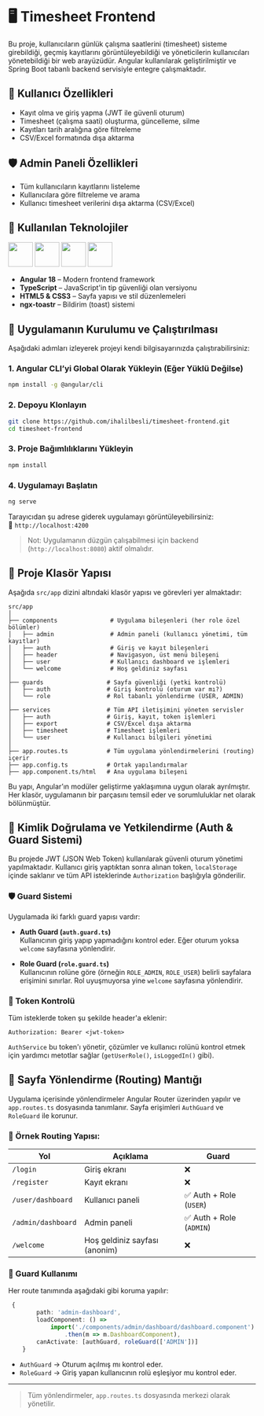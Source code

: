 # 🖥️ Timesheet Frontend

Bu proje, kullanıcıların günlük çalışma saatlerini (timesheet) sisteme girebildiği, geçmiş kayıtlarını görüntüleyebildiği ve yöneticilerin kullanıcıları yönetebildiği bir web arayüzüdür. Angular kullanılarak geliştirilmiştir ve Spring Boot tabanlı backend servisiyle entegre çalışmaktadır.

## 👤 Kullanıcı Özellikleri

- Kayıt olma ve giriş yapma (JWT ile güvenli oturum)
- Timesheet (çalışma saati) oluşturma, güncelleme, silme
- Kayıtları tarih aralığına göre filtreleme
- CSV/Excel formatında dışa aktarma

## 🛡️ Admin Paneli Özellikleri

- Tüm kullanıcıların kayıtlarını listeleme
- Kullanıcılara göre filtreleme ve arama
- Kullanıcı timesheet verilerini dışa aktarma (CSV/Excel)


## 🧰 Kullanılan Teknolojiler

<p align="left">
  <img src="https://cdn.jsdelivr.net/gh/devicons/devicon/icons/angularjs/angularjs-original.svg" width="50"/>
  <img src="https://cdn.jsdelivr.net/gh/devicons/devicon/icons/typescript/typescript-original.svg" width="50"/>
  <img src="https://cdn.jsdelivr.net/gh/devicons/devicon/icons/html5/html5-original.svg" width="50"/>
  <img src="https://cdn.jsdelivr.net/gh/devicons/devicon/icons/css3/css3-original.svg" width="50"/>
</p>

- **Angular 18** – Modern frontend framework
- **TypeScript** – JavaScript'in tip güvenliği olan versiyonu
- **HTML5 & CSS3** – Sayfa yapısı ve stil düzenlemeleri
- **ngx-toastr** – Bildirim (toast) sistemi

## 🔧 Uygulamanın Kurulumu ve Çalıştırılması

Aşağıdaki adımları izleyerek projeyi kendi bilgisayarınızda çalıştırabilirsiniz:

### 1. Angular CLI’yi Global Olarak Yükleyin (Eğer Yüklü Değilse)

```bash
npm install -g @angular/cli
```

### 2. Depoyu Klonlayın

```bash
git clone https://github.com/ihalilbesli/timesheet-frontend.git
cd timesheet-frontend
```

### 3. Proje Bağımlılıklarını Yükleyin

```bash
npm install
```

### 4. Uygulamayı Başlatın

```bash
ng serve
```

Tarayıcıdan şu adrese giderek uygulamayı görüntüleyebilirsiniz:  
📍 `http://localhost:4200`

> Not: Uygulamanın düzgün çalışabilmesi için backend (`http://localhost:8080`) aktif olmalıdır.


## 📁 Proje Klasör Yapısı

Aşağıda `src/app` dizini altındaki klasör yapısı ve görevleri yer almaktadır:

```
src/app
│
├── components               # Uygulama bileşenleri (her role özel bölümler)
│   ├── admin                # Admin paneli (kullanıcı yönetimi, tüm kayıtlar)
│   ├── auth                 # Giriş ve kayıt bileşenleri
│   ├── header               # Navigasyon, üst menü bileşeni
│   ├── user                 # Kullanıcı dashboard ve işlemleri
│   └── welcome              # Hoş geldiniz sayfası
│
├── guards                  # Sayfa güvenliği (yetki kontrolü)
│   ├── auth                # Giriş kontrolü (oturum var mı?)
│   └── role                # Rol tabanlı yönlendirme (USER, ADMIN)
│
├── services                # Tüm API iletişimini yöneten servisler
│   ├── auth                # Giriş, kayıt, token işlemleri
│   ├── export              # CSV/Excel dışa aktarma
│   ├── timesheet           # Timesheet işlemleri
│   └── user                # Kullanıcı bilgileri yönetimi
│
├── app.routes.ts           # Tüm uygulama yönlendirmelerini (routing) içerir
├── app.config.ts           # Ortak yapılandırmalar
├── app.component.ts/html   # Ana uygulama bileşeni
```

Bu yapı, Angular’ın modüler geliştirme yaklaşımına uygun olarak ayrılmıştır. Her klasör, uygulamanın bir parçasını temsil eder ve sorumluluklar net olarak bölünmüştür.

## 🔐 Kimlik Doğrulama ve Yetkilendirme (Auth & Guard Sistemi)

Bu projede JWT (JSON Web Token) kullanılarak güvenli oturum yönetimi yapılmaktadır. Kullanıcı giriş yaptıktan sonra alınan token, `localStorage` içinde saklanır ve tüm API isteklerinde `Authorization` başlığıyla gönderilir.

### 🛡️ Guard Sistemi

Uygulamada iki farklı guard yapısı vardır:

- **Auth Guard (`auth.guard.ts`)**  
  Kullanıcının giriş yapıp yapmadığını kontrol eder. Eğer oturum yoksa `welcome` sayfasına yönlendirir.

- **Role Guard (`role.guard.ts`)**  
  Kullanıcının rolüne göre (örneğin `ROLE_ADMIN`, `ROLE_USER`) belirli sayfalara erişimini sınırlar. Rol uyuşmuyorsa yine `welcome` sayfasına yönlendirir.

### 🧪 Token Kontrolü

Tüm isteklerde token şu şekilde header'a eklenir:

```http
Authorization: Bearer <jwt-token>
```

`AuthService` bu token'ı yönetir, çözümler ve kullanıcı rolünü kontrol etmek için yardımcı metotlar sağlar (`getUserRole()`, `isLoggedIn()` gibi).


## 🧭 Sayfa Yönlendirme (Routing) Mantığı

Uygulama içerisinde yönlendirmeler Angular Router üzerinden yapılır ve `app.routes.ts` dosyasında tanımlanır. Sayfa erişimleri `AuthGuard` ve `RoleGuard` ile korunur.

### 📌 Örnek Routing Yapısı:

| Yol                     | Açıklama                                | Guard |
|-------------------------|------------------------------------------|--------|
| `/login`                | Giriş ekranı                             | ❌     |
| `/register`             | Kayıt ekranı                             | ❌     |
| `/user/dashboard`       | Kullanıcı paneli                         | ✅ Auth + Role (`USER`) |
| `/admin/dashboard`      | Admin paneli                             | ✅ Auth + Role (`ADMIN`) |
| `/welcome`              | Hoş geldiniz sayfası (anonim)           | ❌     |

### 🔐 Guard Kullanımı

Her route tanımında aşağıdaki gibi koruma yapılır:

```ts
 {
        path: 'admin-dashboard',
        loadComponent: () =>
            import('./components/admin/dashboard/dashboard.component')
                .then(m => m.DashboardComponent),
        canActivate: [authGuard, roleGuard(['ADMIN'])]
    }
```

- `AuthGuard` → Oturum açılmış mı kontrol eder.
- `RoleGuard` → Giriş yapan kullanıcının rolü eşleşiyor mu kontrol eder.

---

> Tüm yönlendirmeler, `app.routes.ts` dosyasında merkezi olarak yönetilir.



